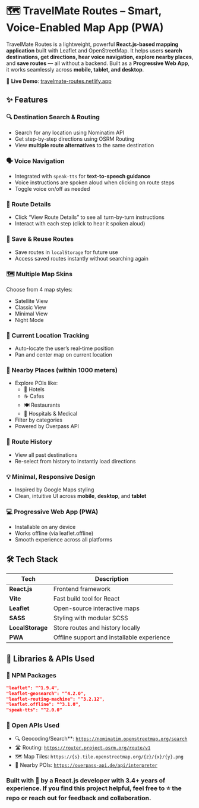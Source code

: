 # 🗺️ TravelMate Routes – Smart, Voice-Enabled Map App (PWA)

TravelMate Routes is a lightweight, powerful **React.js-based mapping application** built with Leaflet and OpenStreetMap. It helps users **search destinations, get directions, hear voice navigation, explore nearby places**, and **save routes** — all without a backend. Built as a **Progressive Web App**, it works seamlessly across **mobile, tablet, and desktop**.

🔗 **Live Demo**: [travelmate-routes.netlify.app](https://travelmate-routes.netlify.app)

## ✨ Features

### 🔍 Destination Search & Routing
- Search for any location using Nominatim API
- Get step-by-step directions using OSRM Routing
- View **multiple route alternatives** to the same destination

### 🗣️ Voice Navigation
- Integrated with `speak-tts` for **text-to-speech guidance**
- Voice instructions are spoken aloud when clicking on route steps
- Toggle voice on/off as needed

### 📜 Route Details
- Click “View Route Details” to see all turn-by-turn instructions
- Interact with each step (click to hear it spoken aloud)

### 💾 Save & Reuse Routes
- Save routes in `localStorage` for future use
- Access saved routes instantly without searching again

### 🗺️ Multiple Map Skins
Choose from 4 map styles:
- Satellite View  
- Classic View  
- Minimal View  
- Night Mode  

### 📍 Current Location Tracking
- Auto-locate the user’s real-time position
- Pan and center map on current location

### 🧭 Nearby Places (within 1000 meters)
- Explore POIs like:
  - 🏨 Hotels
  - ☕ Cafes
  - 🍽️ Restaurants
  - 🏥 Hospitals & Medical
- Filter by categories
- Powered by Overpass API

### 📂 Route History
- View all past destinations
- Re-select from history to instantly load directions

### 💡 Minimal, Responsive Design
- Inspired by Google Maps styling
- Clean, intuitive UI across **mobile**, **desktop**, and **tablet**

### 💻 Progressive Web App (PWA)
- Installable on any device
- Works offline (via leaflet.offline)
- Smooth experience across all platforms

## 🛠️ Tech Stack

| Tech             | Description                                 |
|------------------|---------------------------------------------|
| **React.js**     | Frontend framework                          |
| **Vite**         | Fast build tool for React                   |
| **Leaflet**      | Open-source interactive maps                |
| **SASS**         | Styling with modular SCSS                   |
| **LocalStorage** | Store routes and history locally            |
| **PWA**          | Offline support and installable experience  |

## 🧩 Libraries & APIs Used

### 🔗 NPM Packages
```json
"leaflet": "^1.9.4",
"leaflet-geosearch": "^4.2.0",
"leaflet-routing-machine": "^3.2.12",
"leaflet.offline": "^3.1.0",
"speak-tts": "^2.0.0"
```

### 🔗 Open APIs Used

- 🔍 Geocoding/Search**: [`https://nominatim.openstreetmap.org/search`](https://nominatim.openstreetmap.org/search)
- 🛣️ Routing: [`https://router.project-osrm.org/route/v1`](https://router.project-osrm.org/route/v1)
- 🗺️ Map Tiles: `https://{s}.tile.openstreetmap.org/{z}/{x}/{y}.png`
- 🏨 Nearby POIs: [`https://overpass-api.de/api/interpreter`](https://overpass-api.de/api/interpreter)
  

### Built with 💙 by a React.js developer with 3.4+ years of experience. If you find this project helpful, feel free to ⭐️ the repo or reach out for feedback and collaboration.
